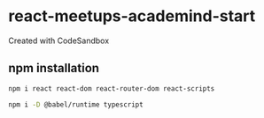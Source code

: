 # react-meetups-academind-start
Created with CodeSandbox

## npm installation
```bash
npm i react react-dom react-router-dom react-scripts
```

```bash
npm i -D @babel/runtime typescript
```